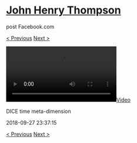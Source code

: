 # [John Henry Thompson](../README.md)
post Facebook.com

[< Previous](2018-09-27-1.md) [Next >](2018-09-27-3.md)

[![](../media/2018-09-27/DICE-time-meta-dimension.mp4)](../README.md)

DICE time meta-dimension

2018-09-27 23:37:15

[< Previous](2018-09-27-1.md) [Next >](2018-09-27-3.md)